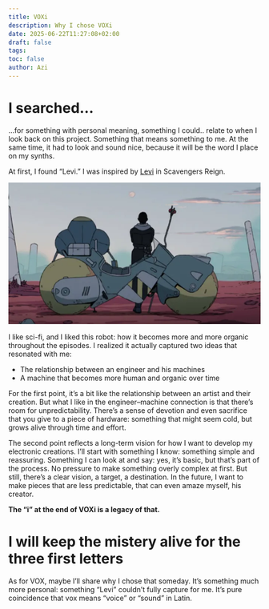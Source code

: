 ```yaml
---
title: VOXi
description: Why I chose VOXi
date: 2025-06-22T11:27:08+02:00
draft: false
tags: 
toc: false
author: Azi
---
```



# I searched… 

…for something with personal meaning, something I could.. relate to when I look back on this project.
Something that means something to me. At the same time, it had to look and sound nice, because it will be the word I place on my synths.

At first, I found “Levi.” I was inspired by [Levi](https://scavengers-reign.fandom.com/wiki/Levi) in Scavengers Reign.

![Levi3](images/Levi3.jpeg)

I like sci-fi, and I liked this robot: how it becomes more and more organic throughout the episodes. I realized it actually captured two ideas that resonated with me:

- The relationship between an engineer and his machines
- A machine that becomes more human and organic over time

For the first point, it’s a bit like the relationship between an artist and their creation. But what I like in the engineer–machine connection is that there’s room for unpredictability. There’s a sense of devotion and even sacrifice that you give to a piece of hardware: something that might seem cold, but grows alive through time and effort.

The second point reflects a long-term vision for how I want to develop my electronic creations.
I’ll start with something I know: something simple and reassuring. Something I can look at and say: yes, it’s basic, but that’s part of the process.
No pressure to make something overly complex at first. But still, there’s a clear vision, a target, a destination. In the future, I want to make pieces that are less predictable, that can even amaze myself, his creator.

**The “i” at the end of VOXi is a legacy of that.**

# I will keep the mistery alive for the three first letters

As for VOX, maybe I’ll share why I chose that someday. It’s something much more personal: something “Levi” couldn’t fully capture for me.
It’s pure coincidence that vox means “voice” or “sound” in Latin.